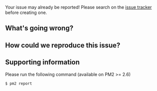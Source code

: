 Your issue may already be reported!
Please search on the [issue tracker](https://github.com/Unitech/pm2/search?type=Issues) before creating one.

## What's going wrong?

## How could we reproduce this issue?

## Supporting information

Please run the following command (available on PM2 >= 2.6)

```
$ pm2 report
```
